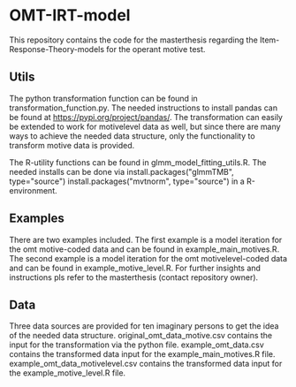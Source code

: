 # OMT-IRT-model
This repository contains the code for the masterthesis regarding the Item-Response-Theory-models for the operant motive test.

## Utils
The python transformation function can be found in transformation_function.py.
The needed instructions to install pandas can be found at https://pypi.org/project/pandas/.
The transformation can easily be extended to work for motivelevel data as well, but since there are many ways to achieve the needed data structure, only the functionality to transform motive data is provided.

The R-utility functions can be found in glmm_model_fitting_utils.R.
The needed installs can be done via
install.packages("glmmTMB", type="source")
install.packages("mvtnorm", type="source")
in a R-environment.

## Examples
There are two examples included.
The first example is a model iteration for the omt motive-coded data and can be found in example_main_motives.R.
The second example is a model iteration for the omt motivelevel-coded data and can be found in example_motive_level.R.
For further insights and instructions pls refer to the masterthesis (contact repository owner).

## Data
Three data sources are provided for ten imaginary persons to get the idea of the needed data structure.
original_omt_data_motive.csv contains the input for the transformation via the python file.
example_omt_data.csv contains the transformed data input for the example_main_motives.R file.
example_omt_data_motivelevel.csv contains the transformed data input for the example_motive_level.R file.
